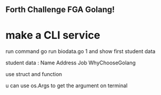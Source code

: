 ## Forth Challenge FGA Golang!

# make a CLI service
run command go run biodata.go 1 and show first student data

student data :
Name
Address
Job
WhyChooseGolang

use struct and function

u can use os.Args to get the argument on terminal
